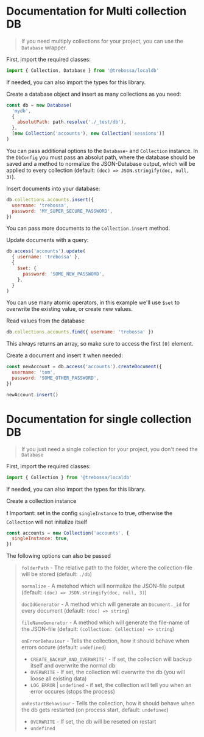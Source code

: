 # Documentation for Multi collection DB

> If you need multiply collections for your project, you can use the `Database` wrapper.

First, import the required classes:

```javascript
import { Collection, Database } from '@trebossa/localdb'
```

If needed, you can also import the types for this library.

Create a database object and insert as many collections as you need:

```javascript
const db = new Database(
  'mydb',
  {
    absolutPath: path.resolve('./_test/db'),
  },
  [new Collection('accounts'), new Collection('sessions')]
)
```

You can pass additional options to the `Database`- and `Collection` instance. In the `DbConfig` you must pass an absolut path, where the database should be saved and a method to normalize the JSON-Database output, which will be applied to every collection (default: `(doc) => JSON.stringify(doc, null, 3)`).

Insert documents into your database:

```javascript
db.collections.accounts.insert({
  username: 'trebossa',
  password: 'MY_SUPER_SECURE_PASSWORD',
})
```

You can pass more documents to the `Collection.insert` method.

Update documents with a query:

```javascript
db.access('accounts').update(
  { username: 'trebossa' },
  {
    $set: {
      password: 'SOME_NEW_PASSWORD',
    },
  }
)
```

You can use many atomic operators, in this example we'll use `$set` to overwrite the existing value, or create new values.

Read values from the database

```javascript
db.collections.accounts.find({ username: 'trebossa' })
```

This always returns an array, so make sure to access the first `[0]` element.

Create a document and insert it when needed:

```javascript
const newAccount = db.access('accounts').createDocument({
  username: 'tom',
  password: 'SOME_OTHER_PASSWORD',
})

newAccount.insert()
```

# Documentation for single collection DB

> If you just need a single collection for your project, you don't need the `Database`

First, import the required classes:

```javascript
import { Collection } from '@trebossa/localdb'
```

If needed, you can also import the types for this library.

Create a collection instance

❗ Important: set in the config `singleInstance` to true, otherwise the `Collection` will not initalize itself

```javascript
const accounts = new Collection('accounts', {
  singleInstance: true,
})
```

The following options can also be passed

> `folderPath` - The relative path to the folder, where the collection-file will be stored (default: `./db`)
>
> `normalize` - A metehod which will normalize the JSON-file output (default: `(doc) => JSON.stringify(doc, null, 3)`)
>
> `docIdGenerator` - A method which will generate an `Document._id` for every document (default: `(doc) => string`)
>
> `fileNameGenerator` - A method which will generate the file-name of the JSON-file (default: `(collection: Collection) => string`)
>
> `onErrorBehaviour` - Tells the collection, how it should behave when errors occure (default: `undefined`)
>
> - `CREATE_BACKUP_AND_OVERWRITE'` - If set, the collection will backup itself and overwrite the normal db
> - `OVERWRITE` - If set, the collection will overwrite the db (you will loose all existing data)
> - `LOG_ERROR` | `undefined` - if set, the collection will tell you when an error occures (stops the process)
>
> `onRestartBehaviour` - Tells the collection, how it should behave when the db gets restarted (on process start, default: `undefined`)
>
> - `OVERWRITE` - If set, the db will be reseted on restart
> - `undefined`

